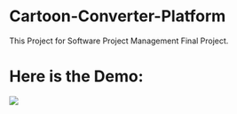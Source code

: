 # Cartoon-Converter-Platform
This Project for Software Project Management Final Project.

# Here is the Demo:
![](https://github.com/MeditatorE/Cartoon-Converter-Platform/blob/main/Demo/Demo.gif)
